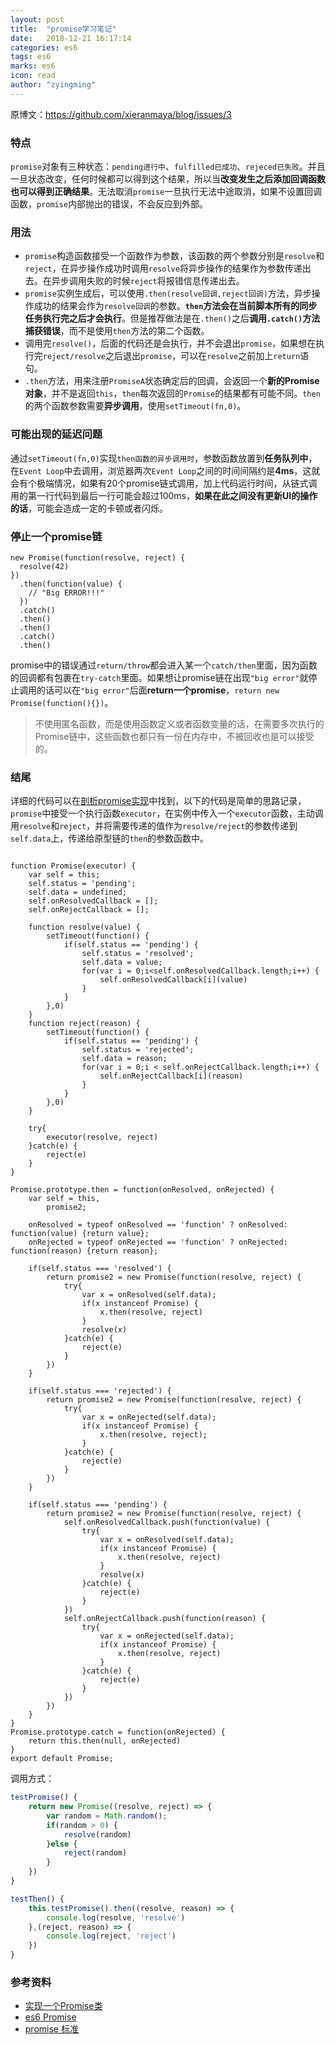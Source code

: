 ```yaml
---
layout: post
title:  "promise学习笔记"
date:   2018-12-21 16:17:14
categories: es6
tags: es6
marks: es6
icon: read
author: "zyingming"
---
```


原博文：https://github.com/xieranmaya/blog/issues/3

### 特点
`promise`对象有三种状态：`pending进行中`、`fulfilled已成功`、`rejeced已失败`。并且一旦状态改变，任何时候都可以得到这个结果，所以当**改变发生之后添加回调函数也可以得到正确结果**。无法取消`promise`一旦执行无法中途取消，如果不设置回调函数，`promise`内部抛出的错误，不会反应到外部。
### 用法
- `promise`构造函数接受一个函数作为参数，该函数的两个参数分别是`resolve`和`reject`，在异步操作成功时调用`resolve`将异步操作的结果作为参数传递出去。在异步调用失败的时候`reject`将报错信息传递出去。
- `promise`实例生成后，可以使用`.then(resolve回调,reject回调)`方法，异步操作成功的结果会作为`resolve回调`的参数。**`then`方法会在当前脚本所有的同步任务执行完之后才会执行**。但是推荐做法是在`.then()`之后**调用`.catch()`方法捕获错误**，而不是使用`then`方法的第二个函数。
- 调用完`resolve()`，后面的代码还是会执行，并不会退出`promise`，如果想在执行完`reject/resolve`之后退出`promise`，可以在`resolve`之前加上`return`语句。
- `.then`方法，用来注册`PromiseA`状态确定后的回调，会返回一个**新的Promise对象**，并不是返回`this`，`then`每次返回的`Promise`的结果都有可能不同。`then`的两个函数参数需要**异步调用**，使用`setTimeout(fn,0)`。
### 可能出现的延迟问题
通过`setTimeout(fn,0)`实现`then函数的异步调用时`，参数函数放置到**任务队列中**，在`Event Loop`中去调用，浏览器两次`Event Loop`之间的时间间隔约是**4ms**，这就会有个极端情况，如果有20个promise链式调用，加上代码运行时间，从链式调用的第一行代码到最后一行可能会超过100ms，**如果在此之间没有更新UI的操作的话**，可能会造成一定的卡顿或者闪烁。
### 停止一个promise链

```javascrpt
new Promise(function(resolve, reject) {
  resolve(42)
})
  .then(function(value) {
    // "Big ERROR!!!"
  })
  .catch()
  .then()
  .then()
  .catch()
  .then()
```

promise中的错误通过`return/throw`都会进入某一个`catch/then`里面，因为函数的回调都有包裹在`try-catch`里面。如果想让promise链在出现`"big error"`就停止调用的话可以在`"big error"`后面**return一个promise**，`return new Promise(function(){})`。

>不使用匿名函数，而是使用函数定义或者函数变量的话，在需要多次执行的Promise链中，这些函数也都只有一份在内存中，不被回收也是可以接受的。

### 结尾
详细的代码可以在[剖析promise实现](https://github.com/xieranmaya/blog/issues/3)中找到，以下的代码是简单的思路记录，`promise`中接受一个执行函数`executor`，在实例中传入一个`executor`函数，主动调用`resolve`和`reject`，并将需要传递的值作为`resolve/reject`的参数传递到`self.data`上，传递给原型链的`then`的参数函数中。

```javascrpt

function Promise(executor) {
	var self = this;
	self.status = 'pending';
	self.data = undefined;
	self.onResolvedCallback = [];
	self.onRejectCallback = [];

	function resolve(value) {
		setTimeout(function() {
			if(self.status == 'pending') {
				self.status = 'resolved';
				self.data = value;
				for(var i = 0;i<self.onResolvedCallback.length;i++) {
					self.onResolvedCallback[i](value)
				}
			}
		},0)
	}
	function reject(reason) {
		setTimeout(function() {
			if(self.status == 'pending') {
				self.status = 'rejected';
				self.data = reason;
				for(var i = 0;i < self.onRejectCallback.length;i++) {
					self.onRejectCallback[i](reason)
				}
			}
		},0)
	}

	try{
		executor(resolve, reject)
	}catch(e) {
		reject(e)
	}
}

Promise.prototype.then = function(onResolved, onRejected) {
	var self = this,
		promise2;

	onResolved = typeof onResolved == 'function' ? onResolved: function(value) {return value};
	onRejected = typeof onRejected == 'function' ? onRejected: function(reason) {return reason};

	if(self.status === 'resolved') {
		return promise2 = new Promise(function(resolve, reject) {
			try{
				var x = onResolved(self.data);
				if(x instanceof Promise) {
					x.then(resolve, reject)
				}
				resolve(x)
			}catch(e) {
				reject(e)
			}
		})
	}

	if(self.status === 'rejected') {
		return promise2 = new Promise(function(resolve, reject) {
			try{
				var x = onRejected(self.data);
				if(x instanceof Promise) {
					x.then(resolve, reject);
				}
			}catch(e) {
				reject(e)
			}
		})
	}

	if(self.status === 'pending') {
		return promise2 = new Promise(function(resolve, reject) {
			self.onResolvedCallback.push(function(value) {
				try{
					var x = onResolved(self.data);
					if(x instanceof Promise) {
						x.then(resolve, reject)
					}
					resolve(x)
				}catch(e) {
					reject(e)
				}
			})
			self.onRejectCallback.push(function(reason) {
				try{
					var x = onRejected(self.data);
					if(x instanceof Promise) {
						x.then(resolve, reject)
					}
				}catch(e) {
					reject(e)
				}
			})
		})
	}
}
Promise.prototype.catch = function(onRejected) {
	return this.then(null, onRejected)
}
export default Promise;
```
调用方式：

```javascript
testPromise() {
	return new Promise((resolve, reject) => {
		var random = Math.random();
		if(random > 0) {
			resolve(random)
		}else {
			reject(random)
		}
	})
}

testThen() {
	this.testPromise().then((resolve, reason) => {
		console.log(resolve, 'resolve')
	},(reject, reason) => {
		console.log(reject, 'reject')
	})
}
```

### 参考资料
- [实现一个Promise类](https://github.com/xieranmaya/blog/issues/3)
- [es6 Promise](http://es6.ruanyifeng.com/#docs/promise)
- [promise 标准](https://promisesaplus.com/#point-46)
